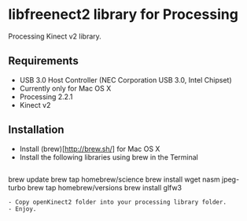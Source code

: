 # libfreenect2 library for Processing

Processing Kinect v2 library.

## Requirements

- USB 3.0 Host Controller (NEC Corporation USB 3.0, Intel Chipset)
- Currently only for Mac OS X
- Processing 2.2.1
- Kinect v2
 
## Installation

- Install (brew)[http://brew.sh/] for Mac OS X
- Install the following libraries using brew in the Terminal
    ```  
 brew update
 brew tap homebrew/science
 brew install wget nasm jpeg-turbo
 brew tap homebrew/versions
 brew install glfw3
```
- Copy openKinect2 folder into your processing library folder.
- Enjoy.

